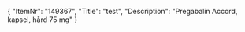 {
  "ItemNr": "149367",
  "Title": "test",
  "Description": "Pregabalin Accord, kapsel, hård 75 mg"
}